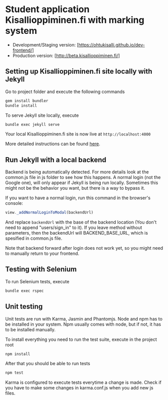 # Student application Kisallioppiminen.fi with marking system

* Development/Staging version: [https://ohtukisalli.github.io/dev-frontend/]
* Production version: [http://beta.kisallioppiminen.fi/]

## Setting up Kisallioppiminen.fi site locally with Jekyll

Go to project folder and execute the following commands
```bash
gem install bundler
bundle install
```
To serve Jekyll site locally, execute
```bash
bundle exec jekyll serve
```
Your local Kisallioppiminen.fi site is now live at `http://localhost:4000`

More detailed instructions can be found [here](https://help.github.com/articles/setting-up-your-github-pages-site-locally-with-jekyll/).


## Run Jekyll with a local backend

Backend is being automatically detected. For more details look at the common.js file in js folder to see how this happens. A normal login (not the Google one), will only appear if Jekyll is being run locally. Sometimes this might not be the behavior you want, but there is a way to bypass it.

If you want to have a normal login, run this command in the browser's console:
```javascript
view._addNormalLoginToModal(backendUrl)
```
And replace `backendUrl` with the base of the backend location (You don't need to append "users/sign_in" to it). If you leave method without parameters, then the backendUrl will BACKEND_BASE_URL, which is spesified in common.js file.

Note that backend forward after login does not work yet, so you might need to manually return to your frontend.


## Testing with Selenium

To run Selenium tests, execute
```bash
bundle exec rspec
```

## Unit testing

Unit tests are run with Karma, Jasmin and Phantomjs. Node and npm has to be installed in your system. Npm usually comes with node, but if not, it has to be installed manually.

To install everything you need to run the test suite, execute in the project root
```bash
npm install
```
After that you should be able to run tests
```bash
npm test
```
Karma is configured to execute tests everytime a change is made. Check if you have to make some changes in karma.conf.js when you add new js files.
